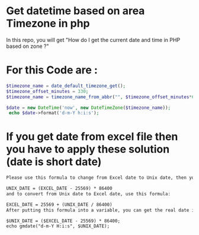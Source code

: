 # Get datetime based on area Timezone  in php 
In this repo, you will get "How do I get the current date and time in PHP based on zone ?" 

# For this Code are : 

```php
$timezone_name = date_default_timezone_get();
$timezone_offset_minutes = 330;
$timezone_name = timezone_name_from_abbr("", $timezone_offset_minutes*60, false);

$date = new DateTime('now', new DateTimeZone($timezone_name));
 echo $date->format('d-m-Y h:i:s'); 

```


# If you get date from excel file then you have to apply these solution  (date is short date)

```html
Please use this formula to change from Excel date to Unix date, then you can use "gmdate" to get the real date in PHP:

UNIX_DATE = (EXCEL_DATE - 25569) * 86400
and to convert from Unix date to Excel date, use this formula:

EXCEL_DATE = 25569 + (UNIX_DATE / 86400)
After putting this formula into a variable, you can get the real date in PHP using this example:

$UNIX_DATE = ($EXCEL_DATE - 25569) * 86400;
echo gmdate("d-m-Y H:i:s", $UNIX_DATE);
```
